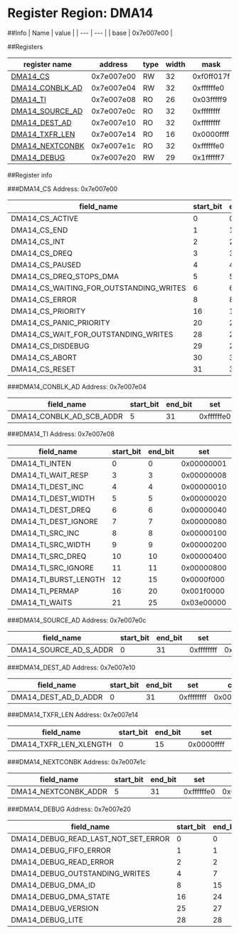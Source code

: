 # Register Region: DMA14


##Info
| Name | value |
| --- | --- |
| base | 0x7e007e00 |

##Registers

| register name | address | type | width | mask | reset |
| --- | --- | --- | --- | --- | --- |
| [DMA14_CS](#dma14_cs) | 0x7e007e00 | RW | 32 | 0xf0ff017f | 0000000000 |
| [DMA14_CONBLK_AD](#dma14_conblk_ad) | 0x7e007e04 | RW | 32 | 0xffffffe0 | 0000000000 |
| [DMA14_TI](#dma14_ti) | 0x7e007e08 | RO | 26 | 0x03fffff9 |  |
| [DMA14_SOURCE_AD](#dma14_source_ad) | 0x7e007e0c | RO | 32 | 0xffffffff |  |
| [DMA14_DEST_AD](#dma14_dest_ad) | 0x7e007e10 | RO | 32 | 0xffffffff |  |
| [DMA14_TXFR_LEN](#dma14_txfr_len) | 0x7e007e14 | RO | 16 | 0x0000ffff |  |
| [DMA14_NEXTCONBK](#dma14_nextconbk) | 0x7e007e1c | RO | 32 | 0xffffffe0 |  |
| [DMA14_DEBUG](#dma14_debug) | 0x7e007e20 | RW | 29 | 0x1ffffff7 | 0000000000 |

##Register info


###DMA14_CS
 Address: 0x7e007e00

| field_name | start_bit | end_bit | set | clear | reset |
| --- | --- | --- | --- | --- | --- |
| DMA14_CS_ACTIVE | 0 | 0 | 0x00000001 | 0xfffffffe | 0x0 |
| DMA14_CS_END | 1 | 1 | 0x00000002 | 0xfffffffd | 0x0 |
| DMA14_CS_INT | 2 | 2 | 0x00000004 | 0xfffffffb | 0x0 |
| DMA14_CS_DREQ | 3 | 3 | 0x00000008 | 0xfffffff7 | 0x0 |
| DMA14_CS_PAUSED | 4 | 4 | 0x00000010 | 0xffffffef | 0x0 |
| DMA14_CS_DREQ_STOPS_DMA | 5 | 5 | 0x00000020 | 0xffffffdf | 0x0 |
| DMA14_CS_WAITING_FOR_OUTSTANDING_WRITES | 6 | 6 | 0x00000040 | 0xffffffbf | 0x0 |
| DMA14_CS_ERROR | 8 | 8 | 0x00000100 | 0xfffffeff | 0x0 |
| DMA14_CS_PRIORITY | 16 | 19 | 0x000f0000 | 0xfff0ffff | 0x0 |
| DMA14_CS_PANIC_PRIORITY | 20 | 23 | 0x00f00000 | 0xff0fffff | 0x0 |
| DMA14_CS_WAIT_FOR_OUTSTANDING_WRITES | 28 | 28 | 0x10000000 | 0xefffffff | 0x0 |
| DMA14_CS_DISDEBUG | 29 | 29 | 0x20000000 | 0xdfffffff | 0x0 |
| DMA14_CS_ABORT | 30 | 30 | 0x40000000 | 0xbfffffff | 0x0 |
| DMA14_CS_RESET | 31 | 31 | 0x80000000 | 0x7fffffff | 0x0 |

###DMA14_CONBLK_AD
 Address: 0x7e007e04

| field_name | start_bit | end_bit | set | clear | reset |
| --- | --- | --- | --- | --- | --- |
| DMA14_CONBLK_AD_SCB_ADDR | 5 | 31 | 0xffffffe0 | 0x0000001f | 0x0 |

###DMA14_TI
 Address: 0x7e007e08

| field_name | start_bit | end_bit | set | clear | reset |
| --- | --- | --- | --- | --- | --- |
| DMA14_TI_INTEN | 0 | 0 | 0x00000001 | 0xfffffffe |  |
| DMA14_TI_WAIT_RESP | 3 | 3 | 0x00000008 | 0xfffffff7 |  |
| DMA14_TI_DEST_INC | 4 | 4 | 0x00000010 | 0xffffffef |  |
| DMA14_TI_DEST_WIDTH | 5 | 5 | 0x00000020 | 0xffffffdf |  |
| DMA14_TI_DEST_DREQ | 6 | 6 | 0x00000040 | 0xffffffbf |  |
| DMA14_TI_DEST_IGNORE | 7 | 7 | 0x00000080 | 0xffffff7f |  |
| DMA14_TI_SRC_INC | 8 | 8 | 0x00000100 | 0xfffffeff |  |
| DMA14_TI_SRC_WIDTH | 9 | 9 | 0x00000200 | 0xfffffdff |  |
| DMA14_TI_SRC_DREQ | 10 | 10 | 0x00000400 | 0xfffffbff |  |
| DMA14_TI_SRC_IGNORE | 11 | 11 | 0x00000800 | 0xfffff7ff |  |
| DMA14_TI_BURST_LENGTH | 12 | 15 | 0x0000f000 | 0xffff0fff |  |
| DMA14_TI_PERMAP | 16 | 20 | 0x001f0000 | 0xffe0ffff |  |
| DMA14_TI_WAITS | 21 | 25 | 0x03e00000 | 0xfc1fffff |  |

###DMA14_SOURCE_AD
 Address: 0x7e007e0c

| field_name | start_bit | end_bit | set | clear | reset |
| --- | --- | --- | --- | --- | --- |
| DMA14_SOURCE_AD_S_ADDR | 0 | 31 | 0xffffffff | 0x00000000 |  |

###DMA14_DEST_AD
 Address: 0x7e007e10

| field_name | start_bit | end_bit | set | clear | reset |
| --- | --- | --- | --- | --- | --- |
| DMA14_DEST_AD_D_ADDR | 0 | 31 | 0xffffffff | 0x00000000 |  |

###DMA14_TXFR_LEN
 Address: 0x7e007e14

| field_name | start_bit | end_bit | set | clear | reset |
| --- | --- | --- | --- | --- | --- |
| DMA14_TXFR_LEN_XLENGTH | 0 | 15 | 0x0000ffff | 0xffff0000 |  |

###DMA14_NEXTCONBK
 Address: 0x7e007e1c

| field_name | start_bit | end_bit | set | clear | reset |
| --- | --- | --- | --- | --- | --- |
| DMA14_NEXTCONBK_ADDR | 5 | 31 | 0xffffffe0 | 0x0000001f |  |

###DMA14_DEBUG
 Address: 0x7e007e20

| field_name | start_bit | end_bit | set | clear | reset |
| --- | --- | --- | --- | --- | --- |
| DMA14_DEBUG_READ_LAST_NOT_SET_ERROR | 0 | 0 | 0x00000001 | 0xfffffffe | 0x0 |
| DMA14_DEBUG_FIFO_ERROR | 1 | 1 | 0x00000002 | 0xfffffffd | 0x0 |
| DMA14_DEBUG_READ_ERROR | 2 | 2 | 0x00000004 | 0xfffffffb | 0x0 |
| DMA14_DEBUG_OUTSTANDING_WRITES | 4 | 7 | 0x000000f0 | 0xffffff0f | 0x0 |
| DMA14_DEBUG_DMA_ID | 8 | 15 | 0x0000ff00 | 0xffff00ff | 0x0 |
| DMA14_DEBUG_DMA_STATE | 16 | 24 | 0x01ff0000 | 0xfe00ffff | 0x0 |
| DMA14_DEBUG_VERSION | 25 | 27 | 0x0e000000 | 0xf1ffffff | 0x0 |
| DMA14_DEBUG_LITE | 28 | 28 | 0x10000000 | 0xefffffff | 0x0 |
